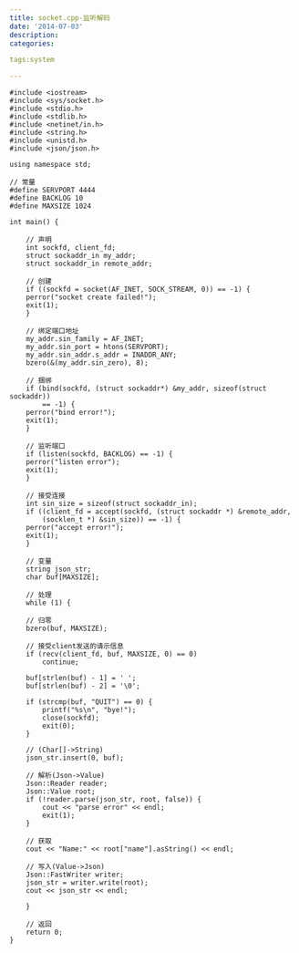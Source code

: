 ```yaml
---
title: socket.cpp-监听解码
date: '2014-07-03'
description:
categories:

tags:system

---
```


	#include <iostream>
	#include <sys/socket.h>
	#include <stdio.h>
	#include <stdlib.h>
	#include <netinet/in.h>
	#include <string.h>
	#include <unistd.h>
	#include <json/json.h>
	 
	using namespace std;
	 
	// 常量
	#define SERVPORT 4444
	#define BACKLOG 10
	#define MAXSIZE 1024
	 
	int main() {
	 
	    // 声明
	    int sockfd, client_fd;
	    struct sockaddr_in my_addr;
	    struct sockaddr_in remote_addr;
	 
	    // 创建
	    if ((sockfd = socket(AF_INET, SOCK_STREAM, 0)) == -1) {
		perror("socket create failed!");
		exit(1);
	    }
	 
	    // 绑定端口地址
	    my_addr.sin_family = AF_INET;
	    my_addr.sin_port = htons(SERVPORT);
	    my_addr.sin_addr.s_addr = INADDR_ANY;
	    bzero(&(my_addr.sin_zero), 8);
	 
	    // 捆绑
	    if (bind(sockfd, (struct sockaddr*) &my_addr, sizeof(struct sockaddr))
		    == -1) {
		perror("bind error!");
		exit(1);
	    }
	 
	    // 监听端口
	    if (listen(sockfd, BACKLOG) == -1) {
		perror("listen error");
		exit(1);
	    }
	 
	    // 接受连接
	    int sin_size = sizeof(struct sockaddr_in);
	    if ((client_fd = accept(sockfd, (struct sockaddr *) &remote_addr,
		    (socklen_t *) &sin_size)) == -1) {
		perror("accept error!");
		exit(1);
	    }
	 
	    // 变量
	    string json_str;
	    char buf[MAXSIZE];
	 
	    // 处理
	    while (1) {
	 
		// 归零
		bzero(buf, MAXSIZE);
	 
		// 接受client发送的请示信息
		if (recv(client_fd, buf, MAXSIZE, 0) == 0)
		    continue;
	 
		buf[strlen(buf) - 1] = ' ';
		buf[strlen(buf) - 2] = '\0';
	 
		if (strcmp(buf, "QUIT") == 0) {
		    printf("%s\n", "bye!");
		    close(sockfd);
		    exit(0);
		}
	 
		// (Char[]->String)
		json_str.insert(0, buf);
	 
		// 解析(Json->Value)
		Json::Reader reader;
		Json::Value root;
		if (!reader.parse(json_str, root, false)) {
		    cout << "parse error" << endl;
		    exit(1);
		}
	 
		// 获取
		cout << "Name:" << root["name"].asString() << endl;
	 
		// 写入(Value->Json)
		Json::FastWriter writer;
		json_str = writer.write(root);
		cout << json_str << endl;
	 
	    }
	 
	    // 返回
	    return 0;
	}

